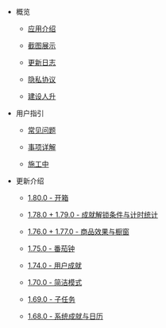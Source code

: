 - 概览

  - [应用介绍](README.md)

  - [截图展示](introduction/screenshots.md)

  - [更新日志](introduction/release_log.md)
  
  - [隐私协议](introduction/privacy-trems.md)

  - [建设人升](introduction/support_us.md)

- 用户指引

  - [常见问题](guide/faq.md)

  - [事项详解](guide/tasks.md)

  - [施工中]()


- 更新介绍

  - [1.80.0 - 开箱](features/180.md)

  - [1.78.0 + 1.79.0 - 成就解锁条件与计时统计](features/178-9.md)

  - [1.76.0 + 1.77.0 - 商品效果与橱窗](features/176-7.md)

  - [1.75.0 - 番茄钟](features/175.md)

  - [1.74.0 - 用户成就](features/174.md)

  - [1.70.0 - 简洁模式](features/170.md)

  - [1.69.0 - 子任务](features/169.md)

  - [1.68.0 - 系统成就与日历](features/168.md)